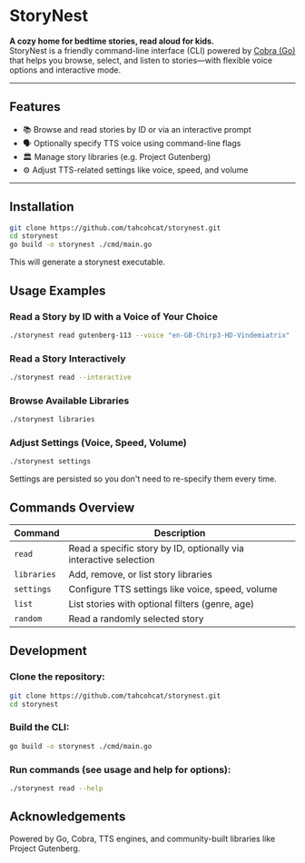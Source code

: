 # StoryNest

**A cozy home for bedtime stories, read aloud for kids.**  
StoryNest is a friendly command-line interface (CLI) powered by [Cobra (Go)](https://github.com/spf13/cobra) that helps you browse, select, and listen to stories—with flexible voice options and interactive mode.

---

## Features

- 📚 Browse and read stories by ID or via an interactive prompt
- 🗣️ Optionally specify TTS voice using command-line flags
- 🏛️ Manage story libraries (e.g. Project Gutenberg)
- ⚙️ Adjust TTS-related settings like voice, speed, and volume

---

## Installation

```bash
git clone https://github.com/tahcohcat/storynest.git
cd storynest
go build -o storynest ./cmd/main.go
```

This will generate a storynest executable.

## Usage Examples

### Read a Story by ID with a Voice of Your Choice
```bash
./storynest read gutenberg-113 --voice "en-GB-Chirp3-HD-Vindemiatrix"
```

### Read a Story Interactively

```bash
./storynest read --interactive
```

### Browse Available Libraries
```bash
./storynest libraries
```

### Adjust Settings (Voice, Speed, Volume)
```bash
./storynest settings
```
Settings are persisted so you don't need to re-specify them every time.

## Commands Overview

| Command     | Description                                                       |
|-------------|-------------------------------------------------------------------|
| `read`      | Read a specific story by ID, optionally via interactive selection |
| `libraries` | Add, remove, or list story libraries                              |
| `settings`  | Configure TTS settings like voice, speed, volume                  |
| `list`      | List stories with optional filters (genre, age)                   |
| `random`    | Read a randomly selected story                                    |


## Development

### Clone the repository:
```bash
git clone https://github.com/tahcohcat/storynest.git
cd storynest
```

### Build the CLI:
```bash
go build -o storynest ./cmd/main.go
```

### Run commands (see usage and help for options):
```bash
./storynest read --help
```

## Acknowledgements

Powered by Go, Cobra, TTS engines, and community-built libraries like Project Gutenberg.
